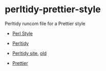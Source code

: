# perltidy-prettier-style
Perltidy runcom file for a Prettier style

- [Perl Style](https://perldoc.perl.org/perlstyle.html)
- [Perltidy](https://github.com/perltidy/perltidy)
- [Perltidy site](https://perltidy.github.io/perltidy/), [old](http://perltidy.sourceforge.net/)

- [Prettier](https://github.com/prettier/prettier)

